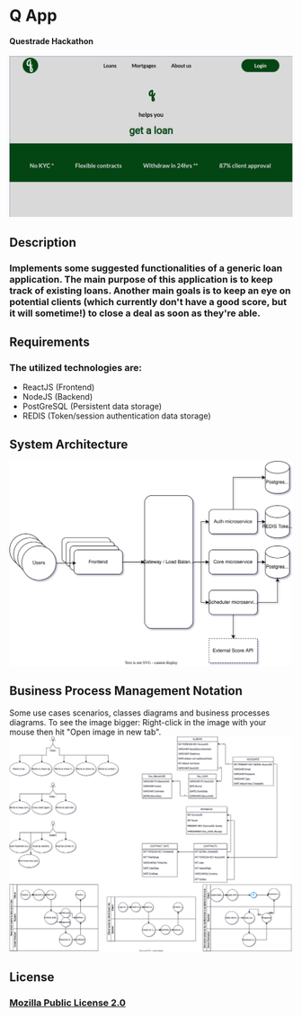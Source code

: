 # Q App
#### Questrade Hackathon

![Q App Landing Page](https://github.com/vss-2/questrade_hackathon_07_2023/blob/master/Q_homescreen.png)

## Description
### Implements some suggested functionalities of a generic loan application. The main purpose of this application is to keep track of existing loans. Another main goals is to keep an eye on potential clients (which currently don't have a good score, but it will sometime!) to close a deal as soon as they're able.

## Requirements
### The utilized technologies are:
* ReactJS (Frontend)
* NodeJS (Backend)
* PostGreSQL (Persistent data storage)
* REDIS (Token/session authentication data storage)

## System Architecture
![System Architecture](https://github.com/vss-2/questrade_hackathon_07_2023/blob/master/Architecture.drawio.svg)

## Business Process Management Notation
Some use cases scenarios, classes diagrams and business processes diagrams. To see the image bigger: Right-click in the image with your mouse then hit "Open image in new tab".
![Diagram with various diagrams](https://github.com/vss-2/questrade_hackathon_07_2023/blob/master/BPMN.drawio.svg)

## License
### [Mozilla Public License 2.0](https://choosealicense.com/licenses/mpl-2.0/)

